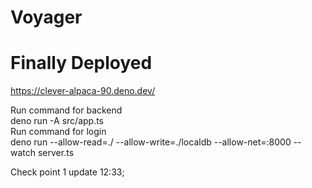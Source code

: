 # Voyager 

# Finally Deployed 
https://clever-alpaca-90.deno.dev/

Run command for backend  
deno run -A src/app.ts
<br/>
Run command for login  
deno run --allow-read=./ --allow-write=./localdb --allow-net=:8000 --watch server.ts  


Check point 1 update 12:33;
